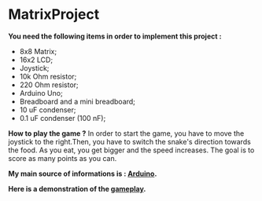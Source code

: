 # MatrixProject
**You need the following items in order to implement this project :**
* 8x8 Matrix;
* 16x2 LCD;
* Joystick;
* 10k Ohm resistor;
* 220 Ohm resistor;
* Arduino Uno;
* Breadboard and a mini breadboard;
* 10 uF condenser;
* 0.1 uF condenser (100 nF);

**How to play the game ?**
In order to start the game, you have to move the joystick to the right.Then, you have to switch the snake's direction towards the food. As you eat, you get bigger and the speed increases. The goal is to score as many points as you can.

**My main source of informations is : [Arduino](https://www.arduino.cc/).**

**Here is a demonstration of the [gameplay](https://vimeo.com/307886825).**
